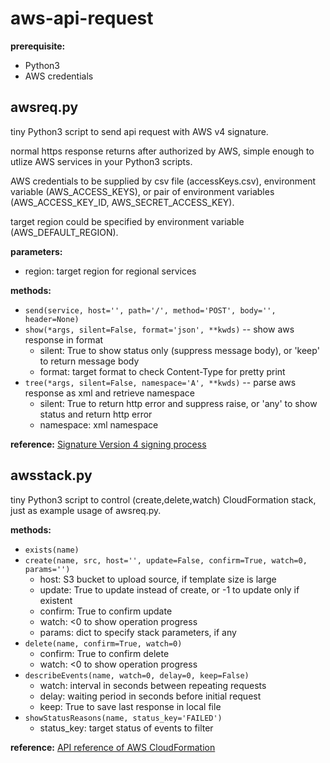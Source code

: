 # aws-api-request

**prerequisite:**
- Python3
- AWS credentials

## awsreq.py
tiny Python3 script to send api request with AWS v4 signature.

normal https response returns after authorized by AWS,
simple enough to utlize AWS services in your Python3 scripts.

AWS credentials to be supplied by csv file (accessKeys.csv), environment variable (AWS_ACCESS_KEYS),
or pair of environment variables (AWS_ACCESS_KEY_ID, AWS_SECRET_ACCESS_KEY).

target region could be specified by environment variable (AWS_DEFAULT_REGION).

**parameters:**
- region: target region for regional services

**methods:**
- `send(service, host='', path='/', method='POST', body='', header=None)`
- `show(*args, silent=False, format='json', **kwds)`
  -- show aws response in format
  * silent: True to show status only (suppress message body), or 'keep' to return message body
  * format: target format to check Content-Type for pretty print
- `tree(*args, silent=False, namespace='A', **kwds)`
  -- parse aws response as xml and retrieve namespace
  * silent: True to return http error and suppress raise, or 'any' to show status and return http error
  * namespace: xml namespace

**reference:**
  [Signature Version 4 signing process](https://docs.aws.amazon.com/general/latest/gr/signature-version-4.html)

## awsstack.py
tiny Python3 script to control (create,delete,watch) CloudFormation stack,
just as example usage of awsreq.py.

**methods:**
- `exists(name)`
- `create(name, src, host='', update=False, confirm=True, watch=0, params='')`
  * host: S3 bucket to upload source, if template size is large
  * update: True to update instead of create, or -1 to update only if existent
  * confirm: True to confirm update
  * watch: <0 to show operation progress
  * params: dict to specify stack parameters, if any
- `delete(name, confirm=True, watch=0)`
  * confirm: True to confirm delete
  * watch: <0 to show operation progress
- `describeEvents(name, watch=0, delay=0, keep=False)`
  * watch: interval in seconds between repeating requests
  * delay: waiting period in seconds before initial request
  * keep: True to save last response in local file
- `showStatusReasons(name, status_key='FAILED')`
  * status_key: target status of events to filter

**reference:**
  [API reference of AWS CloudFormation](https://docs.aws.amazon.com/AWSCloudFormation/latest/APIReference/Welcome.html)
